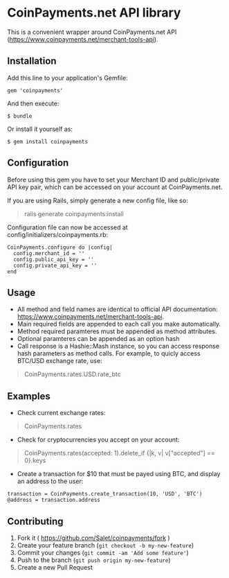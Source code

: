 # CoinPayments.net API library

This is a convenient wrapper around CoinPayments.net API (https://www.coinpayments.net/merchant-tools-api).

## Installation

Add this line to your application's Gemfile:

    gem 'coinpayments'

And then execute:

    $ bundle

Or install it yourself as:

    $ gem install coinpayments

## Configuration

Before using this gem you have to set your Merchant ID and public/private API key pair, which can be accessed on your account at CoinPayments.net.

If you are using Rails, simply generate a new config file, like so:

> rails generate coinpayments:install

Configuration file can now be accessed at config/initializers/coinpayments.rb:

```
CoinPayments.configure do |config|
  config.merchant_id = ''
  config.public_api_key = ''
  config.private_api_key = ''
end
```

## Usage

- All method and field names are identical to official API documentation: https://www.coinpayments.net/merchant-tools-api.
- Main required fields are appended to each call you make automatically.
- Method required paramteres must be appended as method attributes.
- Optional paramteres can be appended as an option hash
- Call response is a Hashie::Mash instance, so you can access response hash parameters as method calls. For example, to quicly access BTC/USD exchange rate, use:

> CoinPayments.rates.USD.rate_btc

## Examples

- Check current exchange rates:

> CoinPayments.rates

- Check for cryptocurrencies you accept on  your account:

> CoinPayments.rates(accepted: 1).delete_if {|k, v| v["accepted"] == 0}.keys

- Create a transaction for $10 that must be payed using BTC, and display an address to the user:

```
transaction = CoinPayments.create_transaction(10, 'USD', 'BTC')
@address = transaction.address
```

## Contributing

1. Fork it ( https://github.com/Salet/coinpayments/fork )
2. Create your feature branch (`git checkout -b my-new-feature`)
3. Commit your changes (`git commit -am 'Add some feature'`)
4. Push to the branch (`git push origin my-new-feature`)
5. Create a new Pull Request
